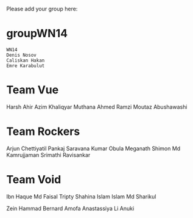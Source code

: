 Please add your group here:
# groupWN14
	WN14
	Denis Nosov
	Caliskan Hakan
	Emre Karabulut

# Team Vue
Harsh Ahir 
Azim Khaliqyar 
Muthana Ahmed Ramzi 
Moutaz Abushawashi


# Team Rockers
Arjun Chettiyatil Pankaj
Saravana Kumar Obula Meganath
Shimon Md Kamrujjaman
Srimathi Ravisankar

# Team Void
Ibn Haque Md Faisal
Tripty Shahina Islam
Islam Md Sharikul

Zein Hammad
Bernard Amofa
Anastassiya Li
Anuki
